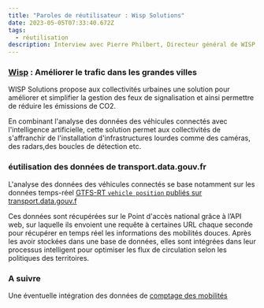 ```yaml
---
title: "Paroles de réutilisateur : Wisp Solutions"
date: 2023-05-05T07:33:40.672Z
tags:
  - réutilisation
description: Interview avec Pierre Philbert, Directeur général de WISP Solutions
---
```

### [W﻿isp](https://wisp-solutions.fr/) : Améliorer le trafic dans les grandes villes

<!--StartFragment-->

WISP Solutions propose aux collectivités urbaines une solution pour améliorer et simplifier la gestion des feux de signalisation et ainsi permettre de réduire les émissions de CO2. 

En combinant l'analyse des données des véhicules connectés avec l'intelligence artificielle, cette solution permet aux collectivités de s'affranchir de l'installation d'infrastructures lourdes comme des caméras, des radars,des boucles de détection etc. 

<!--EndFragment-->

### [](https://wisp-solutions.fr/)éutilisation des données de transport.data.gouv.fr

L'analyse des données des véhicules connectés se base notamment sur les données  temps-réel [ GTFS-RT `vehicle position` publiés sur transport.data.gouv.f](https://transport.data.gouv.fr/datasets?features[]=vehicle_positions)

Ces données sont récupérées sur le Point d'accès national grâce à l’API web, sur laquelle ils envoient une requête à certaines URL chaque seconde pour récupérer en temps réel les informations des mobilités douces. Après les avoir stockées dans une base de données, elles sont intégrées dans leur processus intelligent pour optimiser les flux de circulation selon les politiques des territoires.

<!--EndFragment-->

### A﻿ suivre 

U﻿ne éventuelle intégration des données de [comptage des mobilités](https://transport.data.gouv.fr/datasets?type=transport-traffic)
